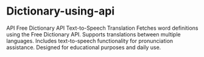 # Dictionary-using-api

API Free Dictionary API Text-to-Speech Translation
Fetches word definitions using the Free Dictionary API.
Supports translations between multiple languages.
Includes text-to-speech functionality for pronunciation assistance.
Designed for educational purposes and daily use.
